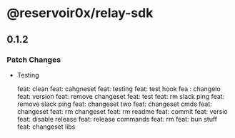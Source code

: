 # @reservoir0x/relay-sdk

## 0.1.2

### Patch Changes

- Testing

  feat: clean
  feat: cahgneset
  feat: testing
  feat: test hook
  fea : changelo
  feat: version
  feat: remove changeset
  feat: test
  feat: rm slack ping
  feat: remove slack ping
  feat: changeset two
  feat: changeset cmds
  feat: changeset
  feat: rm changeset
  feat: rm readme
  feat: commit
  feat: versio
  feat: disable release
  feat: release commands
  feat: rm
  feat: bun stuff
  feat: changeset libs
